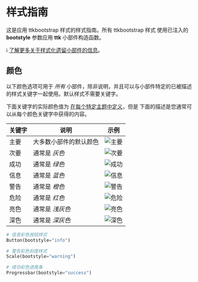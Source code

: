 # 样式指南

这是应用 ttkbootstrap 样式的样式指南。所有 ttkbootstrap 样式
使用已注入的 **bootstyle** 参数应用
**ttk** 小部件构造函数。

ℹ️ [了解更多关于样式化遗留小部件的信息](legacywidgets.zh.md)。

## 颜色

以下颜色选项可用于 _所有_ 小部件，除非说明，并且可以与小部件特定的已被描述的样式关键字一起使用。默认样式不需要关键字。

下面关键字的实际颜色值为
[在每个特定主题中定义](../themes/definitions.zh.md)，但是
下面的描述是您通常可以从每个颜色关键字中获得的内容。

|关键字 |说明 |示例 |
| --- | --- | --- |
|主要 |大多数小部件的默认颜色 | ![主要](../assets/colors/primary.png) |
|次要 |通常是 _灰色_ | ![次要](../assets/colors/secondary.png) |
|成功|通常是 _绿色_  | ![成功](../assets/colors/success.png) |
|信息 |通常是 _蓝色_| ![信息](../assets/colors/info.png) |
|警告 |通常是 _橙色_  | ![警告](../assets/colors/warning.png) |
|危险 |通常是 _红色_ | ![危险](../assets/colors/danger.png) |
|亮色 |通常是 _浅灰色_  | ![亮色](../assets/colors/light.png) |
|深色 |通常是 _深灰色_ | ![深色](../assets/colors/dark.png) |


```python
# 信息彩色按钮样式
Button(bootstyle="info")

# 警告彩色刻度样式
Scale(bootstyle="warning")

# 成功彩色进度条
Progressbar(bootstyle="success")
```